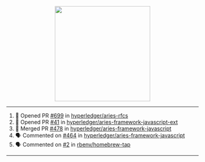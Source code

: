 <p align="center">
<img src="https://user-images.githubusercontent.com/61358536/126118557-75ac74a7-4655-4289-9a8d-e536322b7423.png" height="250" width="250"/>
</p>

---

<!--START_SECTION:activity-->
1. 💪 Opened PR [#699](https://github.com/hyperledger/aries-rfcs/pull/699) in [hyperledger/aries-rfcs](https://github.com/hyperledger/aries-rfcs)
2. 💪 Opened PR [#41](https://github.com/hyperledger/aries-framework-javascript-ext/pull/41) in [hyperledger/aries-framework-javascript-ext](https://github.com/hyperledger/aries-framework-javascript-ext)
3. 🎉 Merged PR [#478](https://github.com/hyperledger/aries-framework-javascript/pull/478) in [hyperledger/aries-framework-javascript](https://github.com/hyperledger/aries-framework-javascript)
4. 🗣 Commented on [#464](https://github.com/hyperledger/aries-framework-javascript/issues/464) in [hyperledger/aries-framework-javascript](https://github.com/hyperledger/aries-framework-javascript)
5. 🗣 Commented on [#2](https://github.com/rbenv/homebrew-tap/issues/2) in [rbenv/homebrew-tap](https://github.com/rbenv/homebrew-tap)
<!--END_SECTION:activity-->

---
